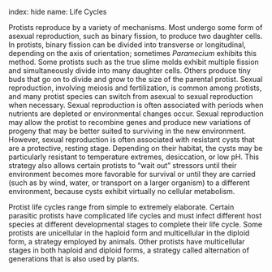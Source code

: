 index: hide
name: Life Cycles

Protists reproduce by a variety of mechanisms. Most undergo some form of asexual reproduction, such as binary fission, to produce two daughter cells. In protists, binary fission can be divided into transverse or longitudinal, depending on the axis of orientation; sometimes  *Paramecium* exhibits this method. Some protists such as the true slime molds exhibit multiple fission and simultaneously divide into many daughter cells. Others produce tiny buds that go on to divide and grow to the size of the parental protist. Sexual reproduction, involving meiosis and fertilization, is common among protists, and many protist species can switch from asexual to sexual reproduction when necessary. Sexual reproduction is often associated with periods when nutrients are depleted or environmental changes occur. Sexual reproduction may allow the protist to recombine genes and produce new variations of progeny that may be better suited to surviving in the new environment. However, sexual reproduction is often associated with resistant cysts that are a protective, resting stage. Depending on their habitat, the cysts may be particularly resistant to temperature extremes, desiccation, or low pH. This strategy also allows certain protists to “wait out” stressors until their environment becomes more favorable for survival or until they are carried (such as by wind, water, or transport on a larger organism) to a different environment, because cysts exhibit virtually no cellular metabolism.

Protist life cycles range from simple to extremely elaborate. Certain parasitic protists have complicated life cycles and must infect different host species at different developmental stages to complete their life cycle. Some protists are unicellular in the haploid form and multicellular in the diploid form, a strategy employed by animals. Other protists have multicellular stages in both haploid and diploid forms, a strategy called alternation of generations that is also used by plants.
